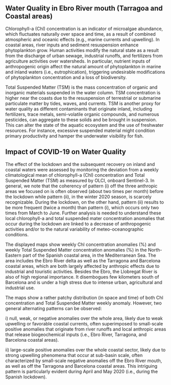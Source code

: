 ## Water Quality in Ebro River mouth (Tarragoa and Coastal areas)

Chlorophyll-a (Chl) concentration is an indicator of microalgae abundance, which fluctuates naturally over space and time, as a result of combined atmospheric and oceanic effects (e.g., marine currents and upwelling). In coastal areas, river inputs and sediment resuspension enhance phytoplankton grow. Human activities modify the natural state as a result from the discharge of urban sewage, industrial runoffs, and fertilizers from agriculture activities over watersheds. In particular, nutrient inputs of anthropogenic origin affect the natural amount of phytoplankton in marine and inland waters (i.e., eutrophication), triggering undesirable modifications of phytoplankton concentration and a loss of biodiversity.

Total Suspended Matter (TSM) is the mass concentration of organic and inorganic materials suspended in the water column. TSM concentration is higher near the coasts due to the resuspension of terrestrial or submarine particulate matter by tides, waves, and currents. TSM is another proxy for water quality as different contaminants that originate inland, including fertilizers, trace metals, semi-volatile organic compounds, and numerous pesticides, can aggregate to these solids and be brought in suspension. This can alter the state of the aquatic ecosystem and the use of freshwater resources. For instance, excessive suspended material might condition primary productivity and hamper the underwater visibility for fish. 

## Impact of COVID-19 on Water Quality 

The effect of the lockdown and the subsequent recovery on inland and coastal waters were assessed by monitoring the deviation from a weekly climatological mean of chlorophyll-a (Chl) concentration and Total Suspended Matter (TSM) as measured by OLCI, onboard Sentinel-3. In general, we note that the coherency of pattern (i) off the three anthropic areas we focused on is often observed (about two times per month) before the lockdown while pattern (ii), in the winter 2020 season, is scarcely recognizable. During the lockdown, on the other hand, pattern (ii) results to be more frequent (twice a month) than pattern (i), which occurs only two times from March to June. Further analysis is needed to understand these local chlorophyll-a and total suspended mater concentration anomalies that occur during the lockdown are linked to a decrease of anthropogenic activities and/or to the natural variability of meteo-oceanographic conditions.

The displayed maps show weekly Chl concentration anomalies (%) and weekly Total Suspended Matter concentration anomalies (%) in the North-Eastern part of the Spanish coastal area, in the Mediterranean Sea. The area includes the Ebro River delta as well as the Tarragona and Barcelona coastal areas, which are both largely affected by anthropic effects due to industrial and touristic activities. Besides the Ebro, the Llobregat River is also of high regional importance. It disembogues few kilometers south of Barcelona and is under a high stress due to intense urban, agricultural and industrial use.

The maps show a rather patchy distribution (in space and time) of both Chl concentration and Total Suspended Matter weekly anomaly. However, two general alternating patterns can be observed:

i)	null, weak, or negative anomalies over the whole area, likely due to weak upwelling or favorable coastal currents, often superimposed to small-scale positive anomalies that originate from river runoffs and local anthropic areas that release biogeochemical inputs (i.e., Ebro River, Tarragona, and Barcelona coastal areas). 

ii)	large-scale positive anomalies over the whole coastal sector, likely due to strong upwelling phenomena that occur at sub-basin scale, often characterized by small-scale negative anomalies off the Ebro River mouth, as well as off the Tarragona and Barcelona coastal areas. This intriguing pattern is particularly evident during April and May 2020 (i.e., during the Spanish lockdown). 





